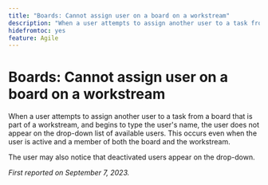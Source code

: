 ```yaml
---
title: "Boards: Cannot assign user on a board on a workstream"
description: "When a user attempts to assign another user to a task from a board that is part of a workstream, and begins to type the user's name, the user does not appear on the drop-down list of available users. This occurs even when the user is active and a member of both the board and the workstream."
hidefromtoc: yes
feature: Agile
---
```


# Boards: Cannot assign user on a board on a workstream

When a user attempts to assign another user to a task from a board that is part of a workstream, and begins to type the user's name, the user does not appear on the drop-down list of available users. This occurs even when the user is active and a member of both the board and the workstream.

The user may also notice that deactivated users appear on the drop-down.

_First reported on September 7, 2023._
